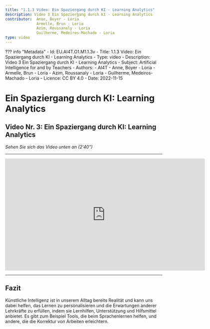 ```yaml
---
title: "1.1.3 Video: Ein Spaziergang durch KI - Learning Analytics"
description: Video 3 Ein Spaziergang durch KI - Learning Analytics
contributor:  Anne, Boyer - Loria
              Armelle, Brun - Loria
              Azim, Roussanaly - Loria
              Guilherme, Medeiros-Machado - Loria
type: video
---
```

??? info "Metadata"
    - Id: EU.AI4T.O1.M1.1.3v
    - Title: 1.1.3 Video: Ein Spaziergang durch KI - Learning Analytics
    - Type: video
    - Description: Video 3 Ein Spaziergang durch KI - Learning Analytics
    - Subject: Artificial Intelligence for and by Teachers
    - Authors:
        - AI4T 
        - Anne, Boyer - Loria
        - Armelle, Brun - Loria
        - Azim, Roussanaly - Loria
        - Guilherme, Medeiros-Machado - Loria
    - Licence: CC BY 4.0
    - Date: 2022-11-15


# Ein Spaziergang durch  KI: Learning Analytics
## Video Nr. 3: Ein Spaziergang durch KI: Learning Analytics
_Sehen Sie sich das Video unten an (2'40")_


----------
<center><iframe width="640" height="360" src="https://www.youtube.com/embed/Mg8lwfRMEbI?rel=0&showinfo=0&cc_load_policy=1&hl=fr&modestbranding=1" frameborder="0" allowfullscreen></iframe></center>

-----------

## Fazit
Künstliche Intelligenz ist in unserem Alltag bereits Realität und kann uns dabei helfen, das Lernen zu personalisieren und die Erwartungen anderer Lehrkräfte zu erfüllen, indem sie Lernhilfen, Unterstützung und Hilfsmittel anbietet. Es gibt zum Beispiel Tools, die beim Sprachenlernen helfen, und andere, die die Korrektur von Arbeiten erleichtern.
